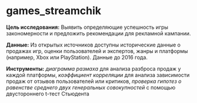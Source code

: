 # games_streamchik
**Цель исследования:** Выявить определяющие успешность игры закономерности и предложить рекомендации для рекламной кампании.

**Данные:** Из открытых источников доступны исторические данные о продажах игр, оценки пользователей и экспертов, жанры и платформы (например, Xbox или PlayStation). Данные до 2016 года.

**Инструменты:** *диаграмма размаха* для анализа разброса продаж у каждой платформы, *коэффициент корреляции* для анализа зависимости продаж от отзывов пользователей или критиков, *проверка гипотез о равенстве среднего двух генеральных совокупностей* с помощью двустороннего t-тест Стьюдента

